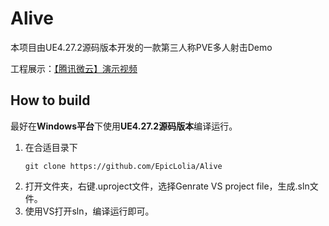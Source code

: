 # Alive

本项目由UE4.27.2源码版本开发的一款第三人称PVE多人射击Demo

工程展示：[【腾讯微云】演示视频](https://share.weiyun.com/NjZ9iMrA)

## How to build

最好在**Windows平台**下使用**UE4.27.2源码版本**编译运行。

1. 在合适目录下
    ```
    git clone https://github.com/EpicLolia/Alive
    ```
2. 打开文件夹，右键.uproject文件，选择Genrate VS project file，生成.sln文件。
3. 使用VS打开sln，编译运行即可。

